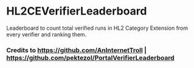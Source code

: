 # HL2CEVerifierLeaderboard
Leaderboard to count total verified runs in HL2 Category Extension from every verifier and ranking them.  

### Credits to https://github.com/AnInternetTroll | https://github.com/pektezol/PortalVerifierLeaderboard

